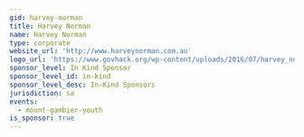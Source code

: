 ```yaml
---
gid: harvey-norman
title: Harvey Norman
name: Harvey Norman
type: corporate
website_url: 'http://www.harveynorman.com.au'
logo_url: 'https://www.govhack.org/wp-content/uploads/2016/07/harvey_norman.png'
sponsor_level: In Kind Sponsor
sponsor_level_id: in-kind
sponsor_level_desc: In-Kind Sponsors
jurisdiction: sa
events:
  - mount-gambier-youth
is_sponsor: true
---
```

